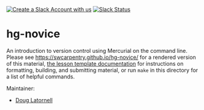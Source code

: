 [![Create a Slack Account with us](https://img.shields.io/badge/Create_Slack_Account-The_Carpentries-071159.svg)](https://swc-slack-invite.herokuapp.com/) 
 [![Slack Status](https://img.shields.io/badge/Slack_Channel-swc--mercurial-E01563.svg)](https://swcarpentry.slack.com/messages/C9X3YCXS8) 

hg-novice
=========

An introduction to version control using Mercurial on the command line.
Please see <https://swcarpentry.github.io/hg-novice/> for a rendered version of this material,
[the lesson template documentation][lesson-example]
for instructions on formatting, building, and submitting material,
or run `make` in this directory for a list of helpful commands.

Maintainer:

* [Doug Latornell][latornell-doug]

[latornell-doug]: http://software-carpentry.org/team/#latornell_d
[lesson-example]: https://carpentries.github.io/lesson-example/
